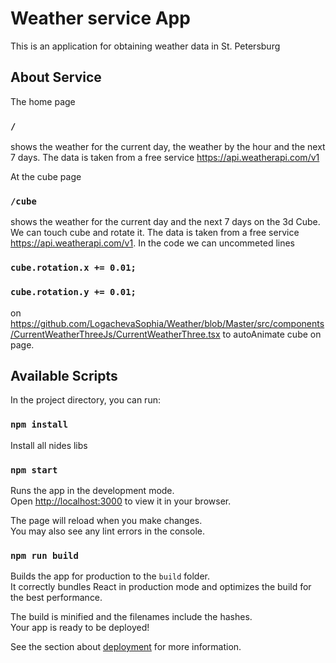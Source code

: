 # Weather service App

This is an application for obtaining weather data in St. Petersburg

## About Service
The home page
### `/`
shows the weather for the current day, the weather by the hour and the next 7 days. The data is taken from a free service https://api.weatherapi.com/v1

At the cube page
### `/cube`
shows the weather for the current day and the next 7 days on the 3d Cube. We can touch cube and rotate it. The data is taken from a free service https://api.weatherapi.com/v1. In the code we can uncommeted lines 
### `cube.rotation.x += 0.01;`
### `cube.rotation.y += 0.01;`
on https://github.com/LogachevaSophia/Weather/blob/Master/src/components/CurrentWeatherThreeJs/CurrentWeatherThree.tsx to autoAnimate cube on page.


## Available Scripts

In the project directory, you can run:

### `npm install`

Install all nides libs

### `npm start`

Runs the app in the development mode.\
Open [http://localhost:3000](http://localhost:3000) to view it in your browser.

The page will reload when you make changes.\
You may also see any lint errors in the console.


### `npm run build`

Builds the app for production to the `build` folder.\
It correctly bundles React in production mode and optimizes the build for the best performance.

The build is minified and the filenames include the hashes.\
Your app is ready to be deployed!

See the section about [deployment](https://facebook.github.io/create-react-app/docs/deployment) for more information.


